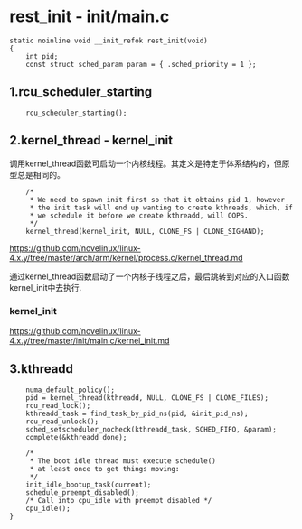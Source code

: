 rest_init - init/main.c
========================================

```
static noinline void __init_refok rest_init(void)
{
    int pid;
    const struct sched_param param = { .sched_priority = 1 };
```

1.rcu_scheduler_starting
----------------------------------------

```
    rcu_scheduler_starting();
```

2.kernel_thread - kernel_init
----------------------------------------

调用kernel_thread函数可启动一个内核线程。其定义是特定于体系结构的，但原型总是相同的。

```
    /*
     * We need to spawn init first so that it obtains pid 1, however
     * the init task will end up wanting to create kthreads, which, if
     * we schedule it before we create kthreadd, will OOPS.
     */
    kernel_thread(kernel_init, NULL, CLONE_FS | CLONE_SIGHAND);
```

https://github.com/novelinux/linux-4.x.y/tree/master/arch/arm/kernel/process.c/kernel_thread.md

通过kernel_thread函数启动了一个内核子线程之后，最后跳转到对应的入口函数kernel_init中去执行.

### kernel_init

https://github.com/novelinux/linux-4.x.y/tree/master/init/main.c/kernel_init.md

3.kthreadd
----------------------------------------

```
    numa_default_policy();
    pid = kernel_thread(kthreadd, NULL, CLONE_FS | CLONE_FILES);
    rcu_read_lock();
    kthreadd_task = find_task_by_pid_ns(pid, &init_pid_ns);
    rcu_read_unlock();
    sched_setscheduler_nocheck(kthreadd_task, SCHED_FIFO, &param);
    complete(&kthreadd_done);

    /*
     * The boot idle thread must execute schedule()
     * at least once to get things moving:
     */
    init_idle_bootup_task(current);
    schedule_preempt_disabled();
    /* Call into cpu_idle with preempt disabled */
    cpu_idle();
}
```
